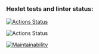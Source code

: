 ### Hexlet tests and linter status:
[![Actions Status](https://github.com/Giridhar108/frontend-project-lvl3/workflows/hexlet-check/badge.svg)](https://github.com/Giridhar108/frontend-project-lvl3/actions)

![Actions Status](https://github.com/Giridhar108/frontend-project-lvl3/workflows/Node%20CI/badge.svg)

[![Maintainability](https://api.codeclimate.com/v1/badges/64b8baed40899286526e/maintainability)](https://codeclimate.com/github/Giridhar108/frontend-project-lvl3/maintainability)